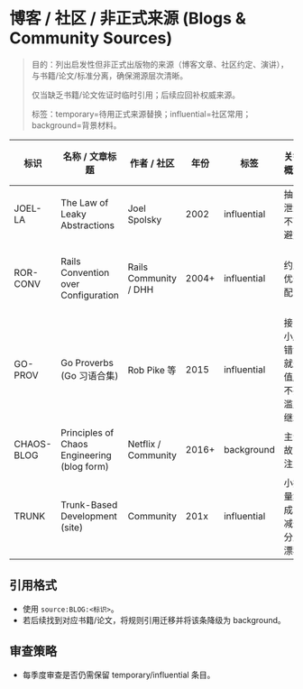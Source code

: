 # 博客 / 社区 / 非正式来源 (Blogs & Community Sources)

> 目的：列出启发性但非正式出版物的来源（博客文章、社区约定、演讲），与书籍/论文/标准分离，确保溯源层次清晰。
>
> 仅当缺乏书籍/论文佐证时临时引用；后续应回补权威来源。
>
> 标签：temporary=待用正式来源替换；influential=社区常用；background=背景材料。

| 标识       | 名称 / 文章标题                             | 作者 / 社区           | 年份  | 标签        | 关键概念                       | 可能映射规则              | 状态       |
| ---------- | ------------------------------------------- | --------------------- | ----- | ----------- | ------------------------------ | ------------------------- | ---------- |
| JOEL-LA    | The Law of Leaky Abstractions               | Joel Spolsky          | 2002  | influential | 抽象泄漏不可避免               | 网络/远程调用防御         | active     |
| ROR-CONV   | Rails Convention over Configuration         | Rails Community / DHH | 2004+ | influential | 约定优于配置                   | 项目脚手架默认结构        | active     |
| GO-PROV    | Go Proverbs (Go 习语合集)                   | Rob Pike 等           | 2015  | influential | 接口小/错误就是值/不要滥用继承 | 接口法数阈值/错误处理习惯 | active     |
| CHAOS-BLOG | Principles of Chaos Engineering (blog form) | Netflix / Community   | 2016+ | background  | 主动故障注入                   | 演练计划指引              | background |
| TRUNK      | Trunk-Based Development (site)              | Community             | 201x  | influential | 小批量集成，减少分支漂移       | 提交/PR 策略              | active     |

## 引用格式
- 使用 `source:BLOG:<标识>`。
- 若后续找到对应书籍/论文，将规则引用迁移并将该条降级为 background。

## 审查策略
- 每季度审查是否仍需保留 temporary/influential 条目。
